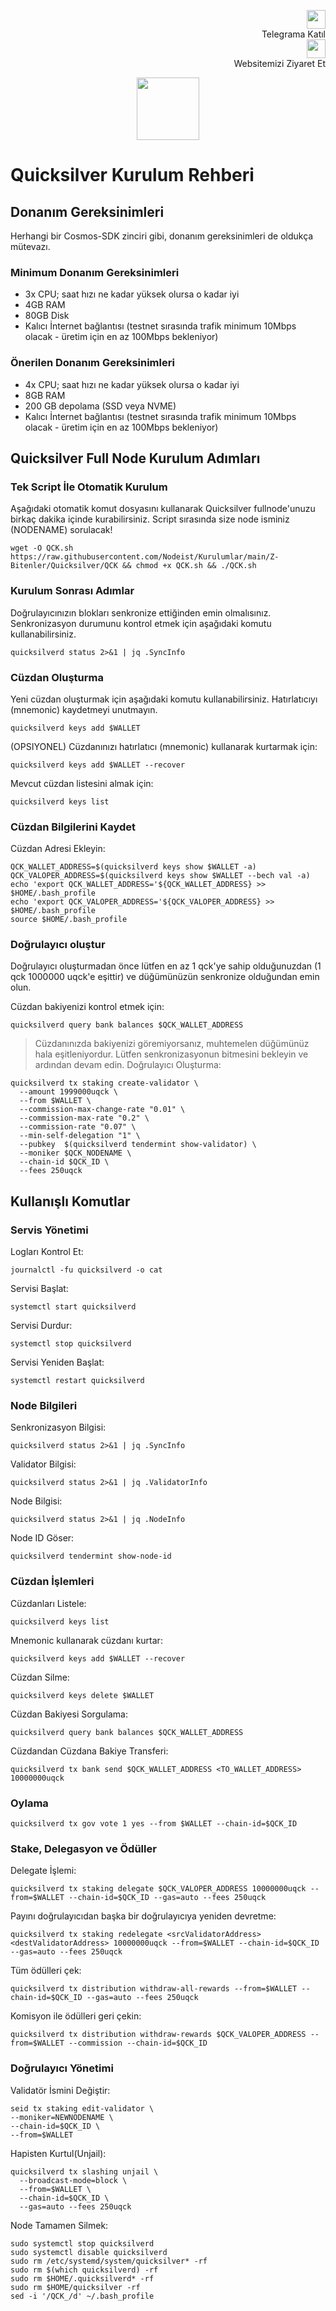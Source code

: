 <p style="font-size:14px" align="right">
 <a href="https://t.me/nodeistt" target="_blank"><img src="https://github.com/Nodeist/Testnet_Kurulumlar/blob/fee87fe32609c1704206721b9fb16e4c5de75a96/telegramlogo.png" width="30"/></a><br>Telegrama Katıl<br>
<a href="https://nodeist.site/" target="_blank"><img src="https://raw.githubusercontent.com/Nodeist/Testnet_Kurulumlar/main/logo.png" width="30"/></a><br> Websitemizi Ziyaret Et 
</p>
<p align="center">
  <img height="100" src="https://i.hizliresim.com/k3u6tzn.jpeg">
</p>

# Quicksilver Kurulum Rehberi
## Donanım Gereksinimleri
Herhangi bir Cosmos-SDK zinciri gibi, donanım gereksinimleri de oldukça mütevazı.

  
### Minimum Donanım Gereksinimleri
 - 3x CPU; saat hızı ne kadar yüksek olursa o kadar iyi
 - 4GB RAM
 - 80GB Disk
 - Kalıcı İnternet bağlantısı (testnet sırasında trafik minimum 10Mbps olacak - üretim için en az 100Mbps bekleniyor)
### Önerilen Donanım Gereksinimleri
 - 4x CPU; saat hızı ne kadar yüksek olursa o kadar iyi
 - 8GB RAM
 - 200 GB depolama (SSD veya NVME)
 - Kalıcı İnternet bağlantısı (testnet sırasında trafik minimum 10Mbps olacak - üretim için en az 100Mbps bekleniyor)

## Quicksilver Full Node Kurulum Adımları
### Tek Script İle Otomatik Kurulum
Aşağıdaki otomatik komut dosyasını kullanarak Quicksilver fullnode'unuzu birkaç dakika içinde kurabilirsiniz. 
Script sırasında size node isminiz (NODENAME) sorulacak!


```
wget -O QCK.sh https://raw.githubusercontent.com/Nodeist/Kurulumlar/main/Z-Bitenler/Quicksilver/QCK && chmod +x QCK.sh && ./QCK.sh
```

### Kurulum Sonrası Adımlar

Doğrulayıcınızın blokları senkronize ettiğinden emin olmalısınız. 
Senkronizasyon durumunu kontrol etmek için aşağıdaki komutu kullanabilirsiniz.
```
quicksilverd status 2>&1 | jq .SyncInfo
```

### Cüzdan Oluşturma
Yeni cüzdan oluşturmak için aşağıdaki komutu kullanabilirsiniz. Hatırlatıcıyı (mnemonic) kaydetmeyi unutmayın.
```
quicksilverd keys add $WALLET
```

(OPSIYONEL) Cüzdanınızı hatırlatıcı (mnemonic) kullanarak kurtarmak için:
```
quicksilverd keys add $WALLET --recover
```

Mevcut cüzdan listesini almak için:
```
quicksilverd keys list
```

### Cüzdan Bilgilerini Kaydet
Cüzdan Adresi Ekleyin:
```
QCK_WALLET_ADDRESS=$(quicksilverd keys show $WALLET -a)
QCK_VALOPER_ADDRESS=$(quicksilverd keys show $WALLET --bech val -a)
echo 'export QCK_WALLET_ADDRESS='${QCK_WALLET_ADDRESS} >> $HOME/.bash_profile
echo 'export QCK_VALOPER_ADDRESS='${QCK_VALOPER_ADDRESS} >> $HOME/.bash_profile
source $HOME/.bash_profile
```


### Doğrulayıcı oluştur
Doğrulayıcı oluşturmadan önce lütfen en az 1 qck'ye sahip olduğunuzdan (1 qck 1000000 uqck'e eşittir) ve düğümünüzün senkronize olduğundan emin olun.

Cüzdan bakiyenizi kontrol etmek için:
```
quicksilverd query bank balances $QCK_WALLET_ADDRESS
```
> Cüzdanınızda bakiyenizi göremiyorsanız, muhtemelen düğümünüz hala eşitleniyordur. Lütfen senkronizasyonun bitmesini bekleyin ve ardından devam edin. 
Doğrulayıcı Oluşturma:
```
quicksilverd tx staking create-validator \
  --amount 1999000uqck \
  --from $WALLET \
  --commission-max-change-rate "0.01" \
  --commission-max-rate "0.2" \
  --commission-rate "0.07" \
  --min-self-delegation "1" \
  --pubkey  $(quicksilverd tendermint show-validator) \
  --moniker $QCK_NODENAME \
  --chain-id $QCK_ID \
  --fees 250uqck
```

  
## Kullanışlı Komutlar
### Servis Yönetimi
Logları Kontrol Et:
```
journalctl -fu quicksilverd -o cat
```

Servisi Başlat:
```
systemctl start quicksilverd
```

Servisi Durdur:
```
systemctl stop quicksilverd
```

Servisi Yeniden Başlat:
```
systemctl restart quicksilverd
```

### Node Bilgileri
Senkronizasyon Bilgisi:
```
quicksilverd status 2>&1 | jq .SyncInfo
```

Validator Bilgisi:
```
quicksilverd status 2>&1 | jq .ValidatorInfo
```

Node Bilgisi:
```
quicksilverd status 2>&1 | jq .NodeInfo
```

Node ID Göser:
```
quicksilverd tendermint show-node-id
```

### Cüzdan İşlemleri
Cüzdanları Listele:
```
quicksilverd keys list
```

Mnemonic kullanarak cüzdanı kurtar:
```
quicksilverd keys add $WALLET --recover
```

Cüzdan Silme:
```
quicksilverd keys delete $WALLET
```

Cüzdan Bakiyesi Sorgulama:
```
quicksilverd query bank balances $QCK_WALLET_ADDRESS
```

Cüzdandan Cüzdana Bakiye Transferi:
```
quicksilverd tx bank send $QCK_WALLET_ADDRESS <TO_WALLET_ADDRESS> 10000000uqck
```

### Oylama
```
quicksilverd tx gov vote 1 yes --from $WALLET --chain-id=$QCK_ID
```

### Stake, Delegasyon ve Ödüller
Delegate İşlemi:
```
quicksilverd tx staking delegate $QCK_VALOPER_ADDRESS 10000000uqck --from=$WALLET --chain-id=$QCK_ID --gas=auto --fees 250uqck
```

Payını doğrulayıcıdan başka bir doğrulayıcıya yeniden devretme:
```
quicksilverd tx staking redelegate <srcValidatorAddress> <destValidatorAddress> 10000000uqck --from=$WALLET --chain-id=$QCK_ID --gas=auto --fees 250uqck
```

Tüm ödülleri çek:
```
quicksilverd tx distribution withdraw-all-rewards --from=$WALLET --chain-id=$QCK_ID --gas=auto --fees 250uqck
```

Komisyon ile ödülleri geri çekin:
```
quicksilverd tx distribution withdraw-rewards $QCK_VALOPER_ADDRESS --from=$WALLET --commission --chain-id=$QCK_ID
```

### Doğrulayıcı Yönetimi
Validatör İsmini Değiştir:
```
seid tx staking edit-validator \
--moniker=NEWNODENAME \
--chain-id=$QCK_ID \
--from=$WALLET
```

Hapisten Kurtul(Unjail): 
```
quicksilverd tx slashing unjail \
  --broadcast-mode=block \
  --from=$WALLET \
  --chain-id=$QCK_ID \
  --gas=auto --fees 250uqck
```


Node Tamamen Silmek:
```
sudo systemctl stop quicksilverd
sudo systemctl disable quicksilverd
sudo rm /etc/systemd/system/quicksilver* -rf
sudo rm $(which quicksilverd) -rf
sudo rm $HOME/.quicksilverd* -rf
sudo rm $HOME/quicksilver -rf
sed -i '/QCK_/d' ~/.bash_profile
```
